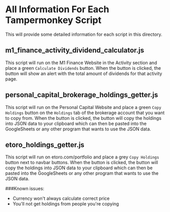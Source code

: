 # All Information For Each Tampermonkey Script

This will provide some detailed information for each script in this directory.

## m1_finance_activity_dividend_calculator.js

This script will run on the M1 Finance Website in the Activity section and place a green `Calculate Dividends` button.
When the button is clicked, the button will show an alert with the total amount of dividends for that activity page.

## personal_capital_brokerage_holdings_getter.js

This script will run on the Personal Capital Website and place a green `Copy Holdings` button on
the `Holdings` tab of the brokerage account that you want to copy from. When the button is clicked,
the button will copy the holdings into JSON data to your clipboard which can then be pasted into
the GoogleSheets or any other program that wants to use the JSON data.

## etoro_holdings_getter.js

This script will run on etoro.com/portfolio and place a grey `Copy Holdings` button next to navbar buttons.
When the button is clicked, the button will copy the holdings into JSON data to your clipboard which can then
be pasted into the GoogleSheets or any other program that wants to use the JSON data.

###Known issues:
- Currency won't always calculate correct price
- You'll not get holdings from people you're copying
